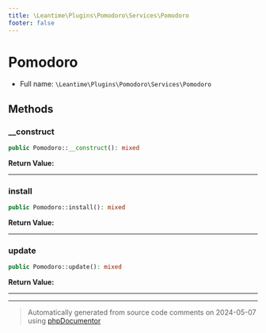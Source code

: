 ```yaml
---
title: \Leantime\Plugins\Pomodoro\Services\Pomodoro
footer: false
---
```


# Pomodoro





* Full name: `\Leantime\Plugins\Pomodoro\Services\Pomodoro`



## Methods

### __construct



```php
public Pomodoro::__construct(): mixed
```









**Return Value:**





---
### install



```php
public Pomodoro::install(): mixed
```









**Return Value:**





---
### update



```php
public Pomodoro::update(): mixed
```









**Return Value:**





---


---
> Automatically generated from source code comments on 2024-05-07 using [phpDocumentor](http://www.phpdoc.org/)
